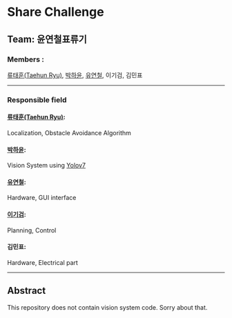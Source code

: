 # Share Challenge
## Team: 윤연철표류기
### Members : 
[류태훈(Taehun Ryu)](https://github.com/taehun-ryu), [박하윤](https://github.com/parkhy0106), [유연철](https://github.com/YouYCJS), 이기검, 김민표

---
### Responsible field
#### [류태훈(Taehun Ryu)](https://github.com/taehun-ryu):
Localization, Obstacle Avoidance Algorithm
#### [박하윤](https://github.com/parkhy0106):
Vision System using [Yolov7](https://github.com/WongKinYiu/yolov7)
#### [유연철](https://github.com/YouYCJS):
Hardware, GUI interface
#### [이기검](https://github.com/geegum):
Planning, Control
#### 김민표:
Hardware, Electrical part

---

## Abstract
This repository does not contain vision system code. Sorry about that.

